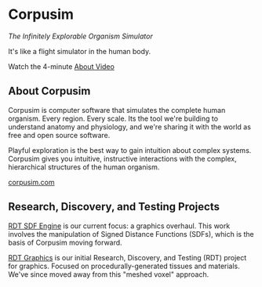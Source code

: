 # Corpusim

*The Infinitely Explorable Organism Simulator*

It's like a flight simulator in the human body.

Watch the 4-minute [About Video](https://www.youtube.com/watch?v=ONBq9S_s9xw)

## About Corpusim 

Corpusim is computer software that simulates the complete human organism. Every region. Every scale. Its the tool we're building to understand anatomy and physiology, and we're sharing it with the world as free and open source software.

Playful exploration is the best way to gain intuition about complex systems. Corpusim gives you intuitive, instructive interactions with the complex, hierarchical structures of the human organism. 

[corpusim.com](https://www.corpusim.com/)

## Research, Discovery, and Testing Projects

[RDT SDF Engine](https://github.com/Corpusim/Corpusim_RDT_SDF_Engine/tree/dev) is our current focus: a graphics overhaul. This work involves the manipulation of Signed Distance Functions (SDFs), which is the basis of Corpusim moving forward.

[RDT Graphics](https://github.com/Corpusim/Corpusim_RDT_Graphics) is our initial Research, Discovery, and Testing (RDT) project for graphics. Focused on procedurally-generated tissues and materials. We've since moved away from this "meshed voxel" approach. 

